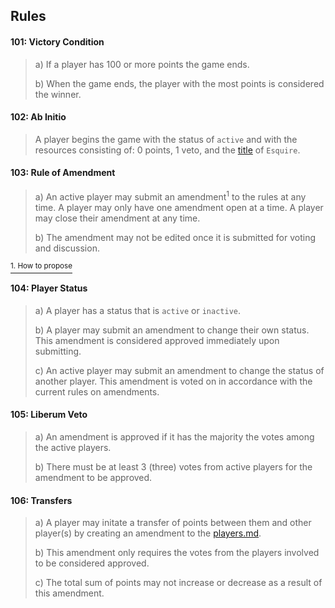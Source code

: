 ## Rules

#### 101: Victory Condition
> a) If a player has 100 or more points the game ends.
>
> b) When the game ends, the player with the most points is considered the winner.




#### 102: Ab Initio
> A player begins the game with the status of `active` and with the resources consisting of: 0 points, 1 veto, and the [title](https://en.wikipedia.org/wiki/Royal_and_noble_ranks) of `Esquire`. 




#### 103: Rule of Amendment 
> a) An active player may submit an amendment<sup>1</sup> to the rules at any time. A player may only have one amendment open at a time. A player may close their amendment at any time.
>
> b) The amendment may not be edited once it is submitted for voting and discussion. 

[<sup>1. How to propose</sup>](./readme.md#propose-a-rule-amendment)




#### 104: Player Status
> a) A player has a status that is `active` or `inactive`. 
>
> b) A player may submit an amendment to change their own status. This amendment is considered approved immediately upon submitting.
>
> c) An active player may submit an amendment to change the status of another player. This amendment is voted on in accordance with the current rules on amendments.




#### 105: Liberum Veto
> a) An amendment is approved if it has the majority the votes among the active players.
>
> b) There must be at least 3 (three) votes from active players for the amendment to be approved.




#### 106: Transfers
> a) A player may initate a transfer of points between them and other player(s) by creating an amendment to the [players.md](player.md).
> 
> b) This amendment only requires the votes from the players involved to be considered approved.
>
> c) The total sum of points may not increase or decrease as a result of this amendment.



